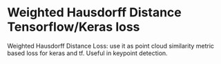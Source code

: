 # Weighted Hausdorff Distance Tensorflow/Keras loss
Weighted Hausdorff Distance Loss: use it as point cloud similarity metric based loss for keras and tf. Useful in keypoint detection.
